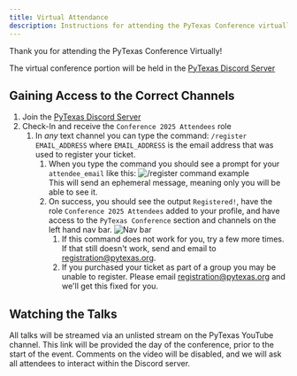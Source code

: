 ```yaml
---
title: Virtual Attendance
description: Instructions for attending the PyTexas Conference virtually.
---
```


Thank you for attending the PyTexas Conference Virtually! 

The virtual conference portion will be held in the [PyTexas Discord Server](https://discord.gg/jNPAbcNukj)


## Gaining Access to the Correct Channels

1. Join the [PyTexas Discord Server](https://discord.gg/jNPAbcNukj)
1. Check-In and receive the `Conference 2025 Attendees` role
    1. In _any_ text channel you can type the command: `/register EMAIL_ADDRESS`
    where `EMAIL_ADDRESS` is the email address that was used to register your ticket.
        1. When you type the command you should see a prompt for your `attendee_email` like this:
        ![`/register` command example](../assets/images/virtual/register.png)  
        This will send an ephemeral message, meaning only you will be able to see it. 
        1. On success, you should see the output `Registered!`, have the role 
        `Conference 2025 Attendees` added to your profile, and have access to the 
        `PyTexas Conference` section and channels on the left hand nav bar.
        ![Nav bar](../assets/images/virtual/nav-bar.png)
            1. If this command does not work for you, try a few more times. If 
            that still doesn't work, send and email to [registration@pytexas.org](mailto:registration@pytexas.org).
            1. If you purchased your ticket as part of a group you may be unable to 
            register. Please email [registration@pytexas.org](mailto:registration@pytexas.org) 
            and we'll get this fixed for you.


## Watching the Talks

All talks will be streamed via an unlisted stream on the PyTexas YouTube channel. 
This link will be provided the day of the conference, prior to the start of the event.
Comments on the video will be disabled, and we will ask all attendees to interact within the Discord server.

<!--
All talks will be live-streamed in the `pytexas-stage` of the [PyTexas Discord Server](https://discord.gg/jNPAbcNukj).
Stages allow you to join in and listen without the ability to speak or turn on your
camera. When you are in the stage you will be able to see the live stream. To make
it bigger, double click on the video to enlarge it (unfortunately a _true_ fullscreen
option is not available).

![Discord Stage](../assets/images/virtual/stage.png){: width="750"}

_In this image Mason is on the stage speaking and presenting the screen. 
You would double click the presentation to make it bigger._

**We _highly_ recommend using the Discord application to view stages.** We have
had people experience issue when trying to use the Discord Web Application with
Stages. For the best expeirience we recommend downloading and installing the 
[Discord App](https://discord.com/download). ->>

## Interacting with Other Attendees

We encourage you to interact with your fellow attendees! Networking at conferences
is half the fun! ALl attendees, in-person and virtual, have access to the Discord
server. There is a `#conference-chat` text channel in the `PyTexas Conference` 
section that should be used for conference related discussions. There is also
a `#random` channel for you to use to discuss anything and everything (so long as
it is within our code of conduct.)

**Please keep all discussions appropriate and in accordance with our [Code of Conduct](../about.md#code-of-conduct)**

## Asking the Speaker Questions

This year we will be using [Slido](https://pytexas.org/2025/slido)
to ask the speaker questions. Slido allows you to submit your question and up-vote
other questions you'd like to hear the answer to. 

[Join the Slido](https://pytexas.org/2025/slido){: .pytx-button .pytx-button--primary}
